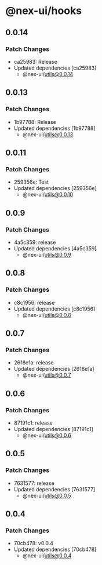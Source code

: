 # @nex-ui/hooks

## 0.0.14

### Patch Changes

- ca25983: Release
- Updated dependencies [ca25983]
  - @nex-ui/utils@0.0.14

## 0.0.13

### Patch Changes

- 1b97788: Release
- Updated dependencies [1b97788]
  - @nex-ui/utils@0.0.13

## 0.0.11

### Patch Changes

- 259356e: Test
- Updated dependencies [259356e]
  - @nex-ui/utils@0.0.10

## 0.0.9

### Patch Changes

- 4a5c359: release
- Updated dependencies [4a5c359]
  - @nex-ui/utils@0.0.9

## 0.0.8

### Patch Changes

- c8c1956: release
- Updated dependencies [c8c1956]
  - @nex-ui/utils@0.0.8

## 0.0.7

### Patch Changes

- 2618e1a: release
- Updated dependencies [2618e1a]
  - @nex-ui/utils@0.0.7

## 0.0.6

### Patch Changes

- 87191c1: release
- Updated dependencies [87191c1]
  - @nex-ui/utils@0.0.6

## 0.0.5

### Patch Changes

- 7631577: release
- Updated dependencies [7631577]
  - @nex-ui/utils@0.0.5

## 0.0.4

### Patch Changes

- 70cb478: v0.0.4
- Updated dependencies [70cb478]
  - @nex-ui/utils@0.0.4
